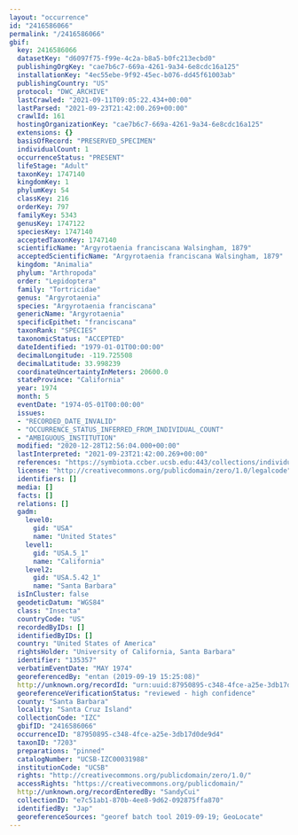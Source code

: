 ```yaml
---
layout: "occurrence"
id: "2416586066"
permalink: "/2416586066"
gbif:
  key: 2416586066
  datasetKey: "d6097f75-f99e-4c2a-b8a5-b0fc213ecbd0"
  publishingOrgKey: "cae7b6c7-669a-4261-9a34-6e8cdc16a125"
  installationKey: "4ec55ebe-9f92-45ec-b076-dd45f61003ab"
  publishingCountry: "US"
  protocol: "DWC_ARCHIVE"
  lastCrawled: "2021-09-11T09:05:22.434+00:00"
  lastParsed: "2021-09-23T21:42:00.269+00:00"
  crawlId: 161
  hostingOrganizationKey: "cae7b6c7-669a-4261-9a34-6e8cdc16a125"
  extensions: {}
  basisOfRecord: "PRESERVED_SPECIMEN"
  individualCount: 1
  occurrenceStatus: "PRESENT"
  lifeStage: "Adult"
  taxonKey: 1747140
  kingdomKey: 1
  phylumKey: 54
  classKey: 216
  orderKey: 797
  familyKey: 5343
  genusKey: 1747122
  speciesKey: 1747140
  acceptedTaxonKey: 1747140
  scientificName: "Argyrotaenia franciscana Walsingham, 1879"
  acceptedScientificName: "Argyrotaenia franciscana Walsingham, 1879"
  kingdom: "Animalia"
  phylum: "Arthropoda"
  order: "Lepidoptera"
  family: "Tortricidae"
  genus: "Argyrotaenia"
  species: "Argyrotaenia franciscana"
  genericName: "Argyrotaenia"
  specificEpithet: "franciscana"
  taxonRank: "SPECIES"
  taxonomicStatus: "ACCEPTED"
  dateIdentified: "1979-01-01T00:00:00"
  decimalLongitude: -119.725508
  decimalLatitude: 33.998239
  coordinateUncertaintyInMeters: 20600.0
  stateProvince: "California"
  year: 1974
  month: 5
  eventDate: "1974-05-01T00:00:00"
  issues:
  - "RECORDED_DATE_INVALID"
  - "OCCURRENCE_STATUS_INFERRED_FROM_INDIVIDUAL_COUNT"
  - "AMBIGUOUS_INSTITUTION"
  modified: "2020-12-28T12:56:04.000+00:00"
  lastInterpreted: "2021-09-23T21:42:00.269+00:00"
  references: "https://symbiota.ccber.ucsb.edu:443/collections/individual/index.php?occid=135357"
  license: "http://creativecommons.org/publicdomain/zero/1.0/legalcode"
  identifiers: []
  media: []
  facts: []
  relations: []
  gadm:
    level0:
      gid: "USA"
      name: "United States"
    level1:
      gid: "USA.5_1"
      name: "California"
    level2:
      gid: "USA.5.42_1"
      name: "Santa Barbara"
  isInCluster: false
  geodeticDatum: "WGS84"
  class: "Insecta"
  countryCode: "US"
  recordedByIDs: []
  identifiedByIDs: []
  country: "United States of America"
  rightsHolder: "University of California, Santa Barbara"
  identifier: "135357"
  verbatimEventDate: "MAY 1974"
  georeferencedBy: "entan (2019-09-19 15:25:08)"
  http://unknown.org/recordId: "urn:uuid:87950895-c348-4fce-a25e-3db17d0de9d4"
  georeferenceVerificationStatus: "reviewed - high confidence"
  county: "Santa Barbara"
  locality: "Santa Cruz Island"
  collectionCode: "IZC"
  gbifID: "2416586066"
  occurrenceID: "87950895-c348-4fce-a25e-3db17d0de9d4"
  taxonID: "7203"
  preparations: "pinned"
  catalogNumber: "UCSB-IZC00031988"
  institutionCode: "UCSB"
  rights: "http://creativecommons.org/publicdomain/zero/1.0/"
  accessRights: "https://creativecommons.org/publicdomain/"
  http://unknown.org/recordEnteredBy: "SandyCui"
  collectionID: "e7c51ab1-870b-4ee8-9d62-092875ffa870"
  identifiedBy: "Jap"
  georeferenceSources: "georef batch tool 2019-09-19; GeoLocate"
---
```

